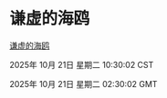 # 谦虚的海鸥
[谦虚的海鸥](http://59.174.9.160:56308/qxdho/course/base/hotlink/index.php)

2025年 10月 21日 星期二 10:30:02 CST

2025年 10月 21日 星期二 02:30:02 GMT
